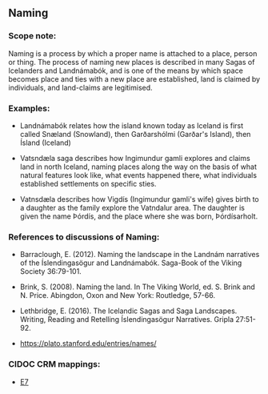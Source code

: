 
## Naming

###  Scope note: 
Naming is a process by which a proper name is attached to a place, person or thing. The process of naming new places is described in many Sagas of Icelanders and Landnámabók, and is one of the means by which space becomes place and ties with a new place are established, land is claimed by individuals, and land-claims are legitimised.  

### Examples: 

* Landnámabók relates how the island known today as Iceland is first called Snæland (Snowland), then Garðarshólmi (Garðar's Island), then Ísland (Iceland)

* Vatsndæla saga describes how Ingimundur gamli explores and claims land in north Iceland, naming places along the way on the basis of what natural features look like, what events happened there, what individuals established settlements on specific sties. 

* Vatnsdæla describes how Vigdís (Ingimundur gamli's wife) gives birth to a daughter as the family explore the Vatndalur area. The daughter is given the name Þórdís, and the place where she was born, Þórdísarholt. 


### References to discussions of Naming:

* Barraclough, E. (2012). Naming the landscape in the Landnám narratives of the Íslendingasögur and Landnámabók. Saga-Book of the Viking Society 36:79-101.

* Brink, S. (2008). Naming	 the	land.	In	The	Viking	World,	ed.	S.	Brink	and	N. Price.	Abingdon, Oxon and	New	York:	Routledge, 57-66.

* Lethbridge, E. (2016). The Icelandic Sagas and Saga Landscapes. Writing, Reading and Retelling Íslendingasögur Narratives. Gripla 27:51-92. 

* https://plato.stanford.edu/entries/names/

### CIDOC CRM mappings: 

* [E7](http://www.cidoc-crm.org/Entity/E7-Activity/Version-6.2.1)


